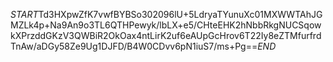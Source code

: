 $START$Td3HXpwZfK7vwfBYBSo302096lU+5LdryaTYunuXc01MXWWTAhJGMZLk4p+Na9An9o3TL6QTHPewyk/lbLX+e5/CHteEHK2hNbbRkgNUCSqowkXPrzddGKzV3QWBiR2OkOax4ntLirK2uf6eAUpGcHrov6T22Iy8eZTMfurfrdTnAw/aDGy58Ze9Ug1DJFD/B4W0CDvv6pN1iuS7/ms+Pg==$END$